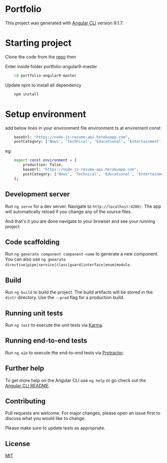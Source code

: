 # Portfolio

This project was generated with [Angular CLI](https://github.com/angular/angular-cli) version 9.1.7.

# Starting project
Clone the code from the [repo](https://github.com/guddu-patel/portfolio-angular9) then 

Enter inside folder portfolio-angular9-master

```bash
    cd portfolio-angular9-master
```

Update npm to install all dependency

```bash
    npm install
```
# Setup environment
add below lines in your environment file environment.ts at envirement const
```bash
    baseUrl: "https://node-js-resume-api.herokuapp.com",
    postCategory: ['News', 'Technical', 'Educational', 'Entertainment']
```
eg:
```bash
    export const environment = {
        production: false,
        baseUrl: "https://node-js-resume-api.herokuapp.com",
        postCategory: ['News', 'Technical', 'Educational', 'Entertainment']
    };
```
## Development server

Run `ng serve` for a dev server. Navigate to `http://localhost:4200/`. The app will automatically reload if you change any of the source files.

And that's it you are done navigate to your browser and see your running project

## Code scaffolding

Run `ng generate component component-name` to generate a new component. You can also use `ng generate directive|pipe|service|class|guard|interface|enum|module`.

## Build

Run `ng build` to build the project. The build artifacts will be stored in the `dist/` directory. Use the `--prod` flag for a production build.

## Running unit tests

Run `ng test` to execute the unit tests via [Karma](https://karma-runner.github.io).

## Running end-to-end tests

Run `ng e2e` to execute the end-to-end tests via [Protractor](http://www.protractortest.org/).

## Further help

To get more help on the Angular CLI use `ng help` or go check out the [Angular CLI README](https://github.com/angular/angular-cli/blob/master/README.md).

## Contributing
Pull requests are welcome. For major changes, please open an issue first to discuss what you would like to change.

Please make sure to update tests as appropriate.

## License
[MIT](https://choosealicense.com/licenses/mit/)

